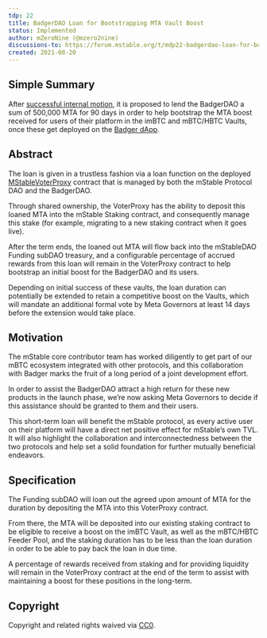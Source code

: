 ```yaml
---
tdp: 22
title: BadgerDAO Loan for Bootstrapping MTA Vault Boost
status: Implemented
author: mZeroNine (@mzero2nine)
discussions-to: https://forum.mstable.org/t/mdp22-badgerdao-loan-for-bootstrapping-mta-vault-boost/579
created: 2021-08-20
---
```


## Simple Summary

After [successful internal motion](https://snapshot.org/#/mstabledao.eth/proposal/QmQRe4FaRzzQf7w88HYRb7mCxqJLm7Sia6VoaX3Z9s8odR), it is proposed to lend the BadgerDAO a sum of 500,000 MTA for 90 days in order to help bootstrap the MTA boost received for users of their platform in the imBTC and mBTC/HBTC Vaults, once these get deployed on the [Badger dApp](https://app.badger.com/).

## Abstract

The loan is given in a trustless fashion via a loan function on the deployed [MStableVoterProxy](https://etherscan.io/address/0x10D96b1Fd46Ce7cE092aA905274B8eD9d4585A6E) contract that is managed by both the mStable Protocol DAO and the BadgerDAO.

Through shared ownership, the VoterProxy has the ability to deposit this loaned MTA into the mStable Staking contract, and consequently manage this stake (for example, migrating to a new staking contract when it goes live).

After the term ends, the loaned out MTA will flow back into the mStableDAO Funding subDAO treasury, and a configurable percentage of accrued rewards from this loan will remain in the VoterProxy contract to help bootstrap an initial boost for the BadgerDAO and its users.

Depending on initial success of these vaults, the loan duration can potentially be extended to retain a competitive boost on the Vaults, which will mandate an additional formal vote by Meta Governors at least 14 days before the extension would take place.

## Motivation

The mStable core contributor team has worked diligently to get part of our mBTC ecosystem integrated with other protocols, and this collaboration with Badger marks the fruit of a long period of a joint development effort.

In order to assist the BadgerDAO attract a high return for these new products in the launch phase, we’re now asking Meta Governors to decide if this assistance should be granted to them and their users.

This short-term loan will benefit the mStable protocol, as every active user on their platform will have a direct net positive effect for mStable’s own TVL. It will also highlight the collaboration and interconnectedness between the two protocols and help set a solid foundation for further mutually beneficial endeavors.

## Specification

The Funding subDAO will loan out the agreed upon amount of MTA for the duration by depositing the MTA into this VoterProxy contract.

From there, the MTA will be deposited into our existing staking contract to be eligible to receive a boost on the imBTC Vault, as well as the mBTC/HBTC Feeder Pool, and the staking duration has to be less than the loan duration in order to be able to pay back the loan in due time.

A percentage of rewards received from staking and for providing liquidity will remain in the VoterProxy contract at the end of the term to assist with maintaining a boost for these positions in the long-term.

## Copyright

Copyright and related rights waived via [CC0](https://creativecommons.org/publicdomain/zero/1.0/).